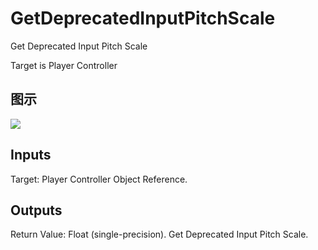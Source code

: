 # GetDeprecatedInputPitchScale

Get Deprecated Input Pitch Scale

Target is Player Controller

## 图示

![]($-20221218-20295034.png)

## Inputs

Target: Player Controller Object Reference.  

## Outputs

Return Value: Float (single-precision). Get Deprecated Input Pitch Scale.

